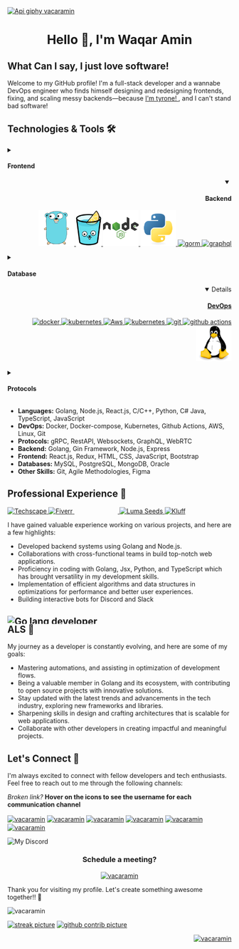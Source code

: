 [![Api giphy vacaramin](https://developers.giphy.com/branch/master/static/api-512d36c09662682717108a38bbb5c57d.gif)](https://vacaramin.me)

<h1 align="center">Hello 👋, I'm Waqar Amin</h1>

## What Can I say, I just love software!


Welcome to my GitHub profile! I'm a full-stack developer and a wannabe DevOps engineer who finds himself designing and redesigning frontends, fixing, and scaling messy backends—because [I'm tyrone! ](https://youtu.be/9nSykFaU9rI), and I can't stand bad software! 

## Technologies & Tools 🛠️
<details>
    <summary>

#### Frontend

</summary>

<p align="left">

<a href="https://reactjs.org/" target="_blank" rel="noreferrer">
    <img
      src="https://raw.githubusercontent.com/devicons/devicon/master/icons/react/react-original-wordmark.svg"
      alt="react"
      height="80"
    />
  </a>
  
  <a href="https://github.com/redux/" target="_blank" rel="noreferrer">
    <img
      src="https://raw.githubusercontent.com/reduxjs/redux/master/logo/logo.png"
      alt="redux"
      height="80"
      title="redux"
    />
   <a href="https://www.w3.org/html/" target="_blank" rel="noreferrer">
    <img
      src="https://raw.githubusercontent.com/devicons/devicon/master/icons/html5/html5-original-wordmark.svg"
      alt="html5"
      height="80"
    />
  </a>
  <a href="https://www.w3schools.com/css/" target="_blank" rel="noreferrer">
    <img
      src="https://raw.githubusercontent.com/devicons/devicon/master/icons/css3/css3-original-wordmark.svg"
      alt="css3"
      height="80"
    />
  </a>
    <a
    href="https://developer.mozilla.org/en-US/docs/Web/JavaScript"
    target="_blank"
    rel="noreferrer"
  >
    <img
      src="https://raw.githubusercontent.com/devicons/devicon/master/icons/javascript/javascript-original.svg"
      alt="javascript"
      height="80"
    />
  </a>
  <a href="https://www.figma.com/" target="_blank" rel="noreferrer">
    <img
      src="https://www.vectorlogo.zone/logos/figma/figma-icon.svg"
      alt="figma"
      height="80"
    />
  </a>

  <a href="https://vuejs.org/" target="_blank" rel="noreferrer">
    <img
      src="https://raw.githubusercontent.com/devicons/devicon/master/icons/vuejs/vuejs-original-wordmark.svg"
      alt="vuejs"
      height="80"
    />
  </a>
</p>
</details>
<details open align="right">
    <summary alifn>
        
#### Backend 
</summary>

<p align="right">
  <a href="https://golang.org" target="_blank" rel="noreferrer">
    <img
      src="https://raw.githubusercontent.com/devicons/devicon/master/icons/go/go-original.svg"
      alt="go"
      height="80"
      title="golang"
    />
  </a>
    <a href="https://gin-gonic.com/">
    <img
      src="https://raw.githubusercontent.com/gin-gonic/logo/master/color.png"
      alt="gin gonic"
      height="80"
      title="gin-gonic"
    />
  </a>
    <a href="https://nodejs.org" target="_blank" rel="noreferrer">
    <img
      src="https://raw.githubusercontent.com/devicons/devicon/master/icons/nodejs/nodejs-original-wordmark.svg"
      alt="nodejs"
      height="80"
    />
  </a>
      <a href="https://www.python.org" target="_blank" rel="noreferrer">
    <img
      src="https://raw.githubusercontent.com/devicons/devicon/master/icons/python/python-original.svg"
      alt="python"
      height="80"
    />
  </a>
 <a
    href="https://gorm.io/index.html"
    target="_blank"
    rel="noreferrer"
  >
    <img
      src="https://gorm.io/gorm.svg"
      alt="gorm"
      height="80"
    />
  </a>
    </a>
      <a href="https://graphql.org" target="_blank" rel="noreferrer">
    <img
      src="https://www.vectorlogo.zone/logos/graphql/graphql-icon.svg"
      alt="graphql"
      height="80"
    />
  </a>
</p>

</details>
<details>
    <summary>
        
#### Database
</summary>

<p align="left"> 
  <a href="https://www.postgresql.org" target="_blank" rel="noreferrer">
    <img
      src="https://raw.githubusercontent.com/devicons/devicon/master/icons/postgresql/postgresql-original-wordmark.svg"
      alt="postgresql"
      height="80"
    />
  </a>
<a href="https://www.mongodb.com/" target="_blank" rel="noreferrer">
    <img
      src="https://raw.githubusercontent.com/devicons/devicon/master/icons/mongodb/mongodb-original-wordmark.svg"
      alt="mongodb"
      height="80"
    />
  </a>

  <a href="https://www.mysql.com/" target="_blank" rel="noreferrer">
    <img
      src="https://raw.githubusercontent.com/devicons/devicon/master/icons/mysql/mysql-original-wordmark.svg"
      alt="mysql"
      height="80"
    />
  </a>

  <a href="https://www.oracle.com/" target="_blank" rel="noreferrer">
    <img
      src="https://raw.githubusercontent.com/devicons/devicon/master/icons/oracle/oracle-original.svg"
      alt="oracle"
      height="80"
    />

</p>
</details>

<details open align="right">
    <summary>
        
#### DevOps
</summary>

<p align="right">
  <a href="https://www.docker.com/" target="_blank" rel="noreferrer">
    <img
      src="https://upload.wikimedia.org/wikipedia/commons/e/ea/Docker_%28container_engine%29_logo_%28cropped%29.png"
      alt="docker"
      height="80"
      title="docker"
    />
  </a>
  
  <a href="https://kubernetes.io/" target="_blank" rel="noreferrer">
    <img
      src="https://upload.wikimedia.org/wikipedia/commons/thumb/3/39/Kubernetes_logo_without_workmark.svg/1200px-Kubernetes_logo_without_workmark.svg.png"
      alt="kubernetes"
      height="80"
      title="kubernetes"
    />
  </a>
    <a href="https://aws.amazon.com/" target="_blank" rel="noreferrer">
    <img
      src="https://5.imimg.com/data5/SELLER/Default/2021/8/NP/YN/DN/3775979/aws-logo.png"
      alt="Aws"
      height="80"
    />
  </a>
  <a href="https://azure.microsoft.com/en-us/" target="_blank" rel="noreferrer">
    <img
      src="https://swimburger.net/media/ppnn3pcl/azure.png"
      alt="kubernetes"
      height="80"
      title="kubernetes"
    />
  </a>  
  <a href="https://git-scm.com/" target="_blank" rel="noreferrer">
    <img
      src="https://www.vectorlogo.zone/logos/git-scm/git-scm-icon.svg"
      alt="git"
      height="80"
    />
  </a>
  <a href="https://github.com/features/actions">
    <img
      src="https://avatars.githubusercontent.com/u/44036562?s=200&v=4"
      alt="github actions"
      height="80"
      title="gin-gonic"
    />
  </a>
    <a href="https://www.linux.org/" target="_blank" rel="noreferrer">
    <img
      src="https://raw.githubusercontent.com/devicons/devicon/master/icons/linux/linux-original.svg"
      alt="linux"
      height="80"
    />
  </a>
</p>
</details>

<details>
    <summary>
        
#### Protocols
</summary>
  
  
<p align= "left">
  <a
    href="https://keenethics.com/wp-content/uploads/2022/01/rest-api-1.svg"
    target="_blank"
    rel="noreferrer"
  >
    <img
      src="https://keenethics.com/wp-content/uploads/2022/01/rest-api-1.svg"
      alt="grpc"
      height="80"
    />
  </a><a
    href="https://github.com/grpc/grpc-go"
    target="_blank"
    rel="noreferrer"
  >
    <img
      src="https://avatars.githubusercontent.com/u/7802525?s=200&v=4"
      alt="grpc"
      height="80"
    />
  </a>
 <a
    href="https://developer.mozilla.org/en-US/docs/Web/API/WebSockets_API"
    target="_blank"
    rel="noreferrer"
  >
    <img
      src="https://www.outsystems.com/Forge_CW/_image.aspx/Q8LvY--6WakOw9afDCuuGTj6IS3yV21x_xamyILfGsw=/websocket-2023-01-04%2000-00-00-2023-11-30%2009-25-41"
      alt="Web Sockets"
      height="80"
    />
  </a>
<a
    href="https://webrtc.org/"
    target="_blank"
    rel="noreferrer"
  >
    <img
      src="https://blog.wildix.com/wp-content/uploads/2016/11/webrtc-logo-vert-retro-255x305-1.png"
      alt="WebRTC"
      height="80"
    />
  </a>
</p>
</details>


- **Languages:** Golang, Node.js, React.js, C/C++, Python, C# Java, TypeScript, JavaScript
- **DevOps:** Docker, Docker-compose, Kubernetes, Github Actions, AWS, Linux, Git
- **Protocols:** gRPC, RestAPI, Websockets, GraphQL, WebRTC
- **Backend:** Golang, Gin Framework, Node.js, Express
- **Frontend:** React.js, Redux, HTML, CSS, JavaScript, Bootstrap
- **Databases:** MySQL, PostgreSQL, MongoDB, Oracle
- **Other Skills:** Git, Agile Methodologies, Figma

        
## Professional Experience 💼

<p align="left">
  <a href="https://techscape.pk" target="_blank" >
    <img
      src="https://shop.techscape.pk/wp-content/uploads/2023/03/TechScape-Color-logo.png"
      alt="Techscape"
      height="80"
    />
  </a>

  <a href="https://fiverr.com/vacaramin86" target="_blank" >
    <img
      src="https://cdn-images-1.medium.com/v2/resize:fit:1200/1*Xa26ULIpZTTP1hN_ReUXVQ.png"
      alt="Fiverr"
      height="80"
    />
  </a>
  <a href="https://www.lumaseeds.com" target="_blank">
    <img
      src="https://s3-eu-west-1.amazonaws.com/tpd/logos/62b387f6789d489dfde554ea/0x0.png"
      alt="Luma Seeds"
      style="width: 80px; height: 80px; object-fit: none; clip-path: inset(163px 163px 163px 163px);"
    />
  </a>


  <a href="https://proailab.com" target="_blank" >
    <img
      src="https://proailab.com/wp-content/uploads/2023/02/proailab-light-e1677569914511.png"
      alt="Luma Seeds"
      height="80"
    />
  </a>
  
  <a href="https://proailab.com" target="_blank" >
    <img
      src="https://avatars.githubusercontent.com/u/112457542?s=200&v=4"
      alt="Kluff"
      height="80"
    />
  </a>
  </p>
I have gained valuable experience working on various projects, and here are a few highlights:

- Developed backend systems using Golang and Node.js.
- Collaborations with cross-functional teams in build top-notch web applications.
- Proficiency in coding with Golang, Jsx, Python, and TypeScript which has brought versatility in my development skills.
- Implementation of efficient algorithms and data structures in optimizations for performance and better user experiences.
- Building interactive bots for Discord and Slack

## <span style="display: flex;"> <img src="https://upload.wikimedia.org/wikipedia/commons/thumb/0/05/Go_Logo_Blue.svg/215px-Go_Logo_Blue.svg.png" alt="Go lang developer" height="17.9" /></span>ALS 🌱

My journey as a developer is constantly evolving, and here are some of my goals:

- Mastering automations, and assisting in optimization of development flows.
- Being a valuable member in Golang and its ecosystem, with contributing to open source projects with innovative solutions.
- Stay updated with the latest trends and advancements in the tech industry, exploring new frameworks and libraries.
- Sharpening skills in design and crafting architectures that is scalable for web applications.
- Collaborate with other developers in creating impactful and meaningful projects.

## Let's Connect 🤝

I'm always excited to connect with fellow developers and tech enthusiasts. Feel free to reach out to me through the following channels:

<i>Broken link?</i>  <strong>Hover on the icons to see the username for each communication channel </strong>

<p align="left">
    <a href="https://wa.link/5x48ip" target="_blank"
      ><img
        title = "+92 3155567110"
        align="center"
        src="https://raw.githubusercontent.com/rahuldkjain/github-profile-readme-generator/master/src/images/icons/Social/whatsapp.svg"
        alt="vacaramin"
        height="45"
        width="60"
    /></a>
    <a href="https://linkedin.com/in/vacaramin" target="_blank"
      ><img
        title = "@vacaramin"
        align="center"
        src="https://raw.githubusercontent.com/rahuldkjain/github-profile-readme-generator/master/src/images/icons/Social/linked-in-alt.svg"
        alt="vacaramin"
        height="45"
        width="60"
    /></a>
  <a href="https://www.upwork.com/freelancers/waqaramin10" target="_blank"
      ><img
        title = "@waqaramin10"
        align="center"
        src="https://cdn.worldvectorlogo.com/logos/upwork-roundedsquare-1.svg"
        alt="vacaramin"
        height="45"
        width="60"
        /></a>
   <a href="https://fiverr.com/vacaramin86" target="_blank"
      ><img
        title = "@vacaramin86"
        align="center"
        src="https://cdn-images-1.medium.com/v2/resize:fit:1200/1*Xa26ULIpZTTP1hN_ReUXVQ.png"
        alt="vacaramin"
        height="45"
        /></a>
    <a href="https://fb.com/vacaramin" target="_blank"
      ><img
        title = "@vacaramin"
        align="center"
        src="https://raw.githubusercontent.com/rahuldkjain/github-profile-readme-generator/master/src/images/icons/Social/facebook.svg"
        alt="vacaramin"
        height="45"
        width="60"
    /></a>
  <a href="https://discord.com/users/749376006946553987" target="_blank" 
      ><img
        title = "vacaramin#6835"
        align="center"
        src="https://raw.githubusercontent.com/rahuldkjain/github-profile-readme-generator/888aff31e1d26dd2a6acf6afebbc34970aeb0118/src/images/icons/Social/discord.svg"
        alt="vacaramin"
        height="55"
        /></a>

  ![My Discord](https://discord-readme-badge.vercel.app/api?id=749376006946553987 "Discord Preview")

  
  </p>
</p>



<h3 align="center">Schedule a meeting?</h3>   
<p align="center">
  <a href="https://calendly.com/vacaramin/30min" target="_blank" align="center">
      <img
        title = "30 Min Meeting Schedule with me"
        align="center"
        src="https://www.insiteful.com.au/wp-content/uploads/2022/12/calendly-logo.webp"
        alt="vacaramin"
        height="45"
    /></a>
  </p>  

Thank you for visiting my profile. Let's create something awesome together!! 🚀

<p align="left"> <img src="https://komarev.com/ghpvc/?username=vacaramin&label=Profile%20views&color=0e75b6&style=flat" alt="vacaramin" /> </p>
<p align="center">

  [![streak picture](https://github-readme-streak-stats.herokuapp.com/?user=vacaramin&)](https://vacaramin.me) 
  [![github contrib picture](https://github-readme-stats.vercel.app/api?username=vacaramin&hide=contribs,prs)](https://vacaramin.me) 
  
<p align="right"> <a href="https://twitter.com/vacaramin" target="blank"><img src="https://img.shields.io/twitter/follow/vacaramin?logo=twitter&style=for-the-badge" alt="vacaramin" /></a> </p>


